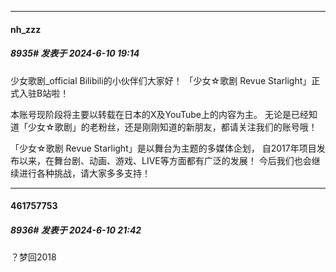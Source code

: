 ﻿
*****

####  nh_zzz  
##### 8935#       发表于 2024-6-10 19:14

少女歌剧_official
Bilibili的小伙伴们大家好！
「少女☆歌剧 Revue Starlight」正式入驻B站啦！

本账号现阶段将主要以转载在日本的X及YouTube上的内容为主。
无论是已经知道「少女☆歌剧」的老粉丝，还是刚刚知道的新朋友，都请关注我们的账号哦！

「少女☆歌剧 Revue Starlight」是以舞台为主题的多媒体企划，
自2017年项目发布以来，在舞台剧、动画、游戏、LIVE等方面都有广泛的发展！
今后我们也会继续进行各种挑战，请大家多多支持！


*****

####  461757753  
##### 8936#       发表于 2024-6-10 21:42

？梦回2018

